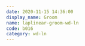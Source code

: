 ```yaml
---
date: 2020-11-15 14:36:00
display_name: Groom
name: laplinear-groom-wd-ln
code: b016
category: wd-ln
---
```

